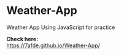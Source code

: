 # Weather-App
Weather App Using JavaScript for practice 

**Check here:**
<br>
https://7afde.github.io/Weather-App/
